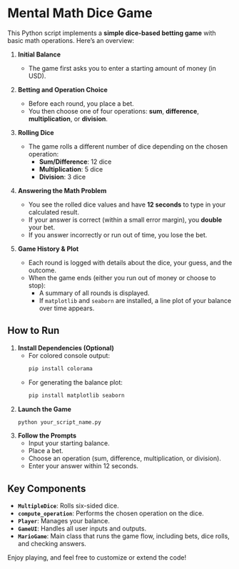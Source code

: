 # Mental Math Dice Game

This Python script implements a **simple dice-based betting game** with basic math operations. Here’s an overview:

1. **Initial Balance**  
   - The game first asks you to enter a starting amount of money (in USD).

2. **Betting and Operation Choice**  
   - Before each round, you place a bet.  
   - You then choose one of four operations: **sum**, **difference**, **multiplication**, or **division**.

3. **Rolling Dice**  
   - The game rolls a different number of dice depending on the chosen operation:
     - **Sum/Difference**: 12 dice  
     - **Multiplication**: 5 dice  
     - **Division**: 3 dice

4. **Answering the Math Problem**  
   - You see the rolled dice values and have **12 seconds** to type in your calculated result.  
   - If your answer is correct (within a small error margin), you **double** your bet.  
   - If you answer incorrectly or run out of time, you lose the bet.

5. **Game History & Plot**  
   - Each round is logged with details about the dice, your guess, and the outcome.  
   - When the game ends (either you run out of money or choose to stop):
     - A summary of all rounds is displayed.
     - If `matplotlib` and `seaborn` are installed, a line plot of your balance over time appears.

## How to Run

1. **Install Dependencies (Optional)**  
   - For colored console output:  
     ```bash
     pip install colorama
     ```
   - For generating the balance plot:  
     ```bash
     pip install matplotlib seaborn
     ```
2. **Launch the Game**  
   ```bash
   python your_script_name.py
   ```
3. **Follow the Prompts**  
   - Input your starting balance.  
   - Place a bet.  
   - Choose an operation (sum, difference, multiplication, or division).  
   - Enter your answer within 12 seconds.

## Key Components

- **`MultipleDice`**: Rolls six-sided dice.  
- **`compute_operation`**: Performs the chosen operation on the dice.  
- **`Player`**: Manages your balance.  
- **`GameUI`**: Handles all user inputs and outputs.  
- **`MarioGame`**: Main class that runs the game flow, including bets, dice rolls, and checking answers.

Enjoy playing, and feel free to customize or extend the code!
